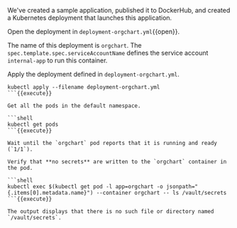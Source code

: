 We've created a sample application, published it to DockerHub, and created a
Kubernetes deployment that launches this application.

Open the deployment in `deployment-orgchart.yml`{{open}}.

The name of this deployment is `orgchart`. The
`spec.template.spec.serviceAccountName` defines the service account
`internal-app` to run this container.

Apply the deployment defined in `deployment-orgchart.yml`.

```shell
kubectl apply --filename deployment-orgchart.yml
```{{execute}}

Get all the pods in the default namespace.

```shell
kubectl get pods
```{{execute}}

Wait until the `orgchart` pod reports that it is running and ready (`1/1`).

Verify that **no secrets** are written to the `orgchart` container in the pod.

```shell
kubectl exec $(kubectl get pod -l app=orgchart -o jsonpath="{.items[0].metadata.name}") --container orgchart -- ls /vault/secrets
```{{execute}}

The output displays that there is no such file or directory named `/vault/secrets`.